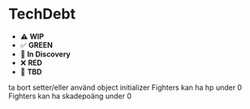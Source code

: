 # TechDebt

* ⚠️ **WIP**  
* ✅ **GREEN**  
* 🧠 **In Discovery**  
* ❌ **RED**  
* 📝 **TBD**  

ta bort setter/eller använd object initializer
Fighters kan ha hp under 0
Fighters kan ha skadepoäng under 0